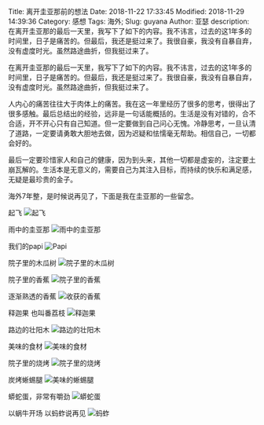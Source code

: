 Title: 离开圭亚那前的想法
Date: 2018-11-22 17:33:45
Modified: 2018-11-29 14:39:36
Category: 感想
Tags: 海外;
Slug: guyana
Author: 亚瑟
description:在离开圭亚那的最后一天里，我写下了如下的内容。我不讳言，过去的这1年多的时间里，日子是痛苦的。但最后，我还是挺过来了。我很自豪，我没有自暴自弃，没有虚度时光。虽然路途曲折，但我挺过来了。

在离开圭亚那的最后一天里，我写下了如下的内容。我不讳言，过去的这1年多的时间里，日子是痛苦的。但最后，我还是挺过来了。我很自豪，我没有自暴自弃，没有虚度时光。虽然路途曲折，但我挺过来了。

人内心的痛苦往往大于肉体上的痛苦。我在这一年里经历了很多的思考，很得出了很多感触。最后总结出的经验，远非是一句话能概括的。生活是没有对错的，合不合适，开不开心只有自己知道。但一定要做到自己问心无愧。冷静思考，一旦认清了道路，一定要请勇敢大胆地去做，因为迟疑和怯懦毫无帮助。相信自己，一切都会好的。

最后一定要珍惜家人和自己的健康，因为到头来，其他一切都是虚妄的，注定要土崩瓦解的。生活本是无意义的，需要自己为其注入目标，而持续的快乐和满足感，无疑是最珍贵的金子。

海外7年整，是时候说再见了，下面是我在圭亚那的一些留念。

起飞
![起飞](https://wx4.sinaimg.cn/large/b263284bgy1fxph5roh5rj23282aoe82.jpg)

雨中的圭亚那
![雨中的圭亚那](https://ws4.sinaimg.cn/large/b263284bgy1fxph1nzyy8j23282aonpf.jpg)

我们的papi
![Papi](https://ws1.sinaimg.cn/large/b263284bgy1fxph4c2wznj22ao328e82.jpg)

院子里的木瓜树
![院子里的木瓜树](https://ws3.sinaimg.cn/large/b263284bgy1fxpgytuttcj22ao328kjo.jpg)

院子里的香蕉
![院子里的香蕉](https://wx2.sinaimg.cn/large/b263284bgy1fxph2ec9idj23282aob2d.jpg)

逐渐熟透的香蕉
![收获的香蕉](https://ws2.sinaimg.cn/large/b263284bgy1fxph52txxxj22ao3281kz.jpg)

释迦果 也叫番荔枝
![释迦果](https://wx4.sinaimg.cn/large/b263284bgy1fxph0ibgmcj22ao328qv6.jpg)

路边的壮阳木
![路边的壮阳木](https://ws4.sinaimg.cn/large/b263284bgy1fxph6kqvjpj23282aou10.jpg)

美味的食材
![美味的食材](https://wx4.sinaimg.cn/large/b263284bgy1fxph7zl6x0j22ao328qv6.jpg)

院子里的烧烤
![院子里的烧烤](https://ws2.sinaimg.cn/large/b263284bgy1fxpgx4w78uj21400u0wjg.jpg)

炭烤蜥蜴腿
![美味的蜥蜴腿](https://ws2.sinaimg.cn/large/b263284bgy1fxph7f17iij22ao328npe.jpg)

蟒蛇蛋，非常有嚼劲
![蟒蛇蛋](https://wx3.sinaimg.cn/large/b263284bgy1fxpgzu09kwj22ao328qv6.jpg)

以蜗牛开场 以蚂蚱说再见
![蚂蚱](https://ws1.sinaimg.cn/large/b263284bgy1fxph3gkpqwj22ao328b2a.jpg)









